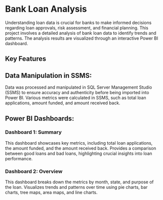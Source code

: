 # Bank Loan Analysis

Understanding loan data is crucial for banks to make informed decisions regarding loan approvals, risk assessment, and financial planning. 
This project involves a detailed analysis of bank loan data to identify trends and patterns. The analysis results are visualized through an interactive Power BI dashboard.

## Key Features

## Data Manipulation in SSMS:
Data was processed and manipulated in SQL Server Management Studio (SSMS) to ensure accuracy and authenticity before being imported into Power BI.
Various metrics were calculated in SSMS, such as total loan applications, amount funded, and amount received back.

## Power BI Dashboards:

### Dashboard 1: Summary
This dashboard showcases key metrics, including total loan applications, the amount funded, and the amount received back.
Provides a comparison between good loans and bad loans, highlighting crucial insights into loan performance.

### Dashboard 2: Overview
This dashboard breaks down the metrics by month, state, and purpose of the loan.
Visualizes trends and patterns over time using pie charts, bar charts, tree maps, area maps, and line charts.
